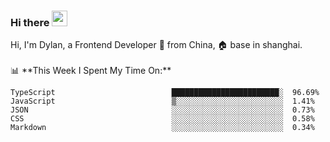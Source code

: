 ### Hi there <img src="https://media.giphy.com/media/hvRJCLFzcasrR4ia7z/giphy.gif" width="25px">

<!-- ![visitors](https://visitor-badge.glitch.me/badge?page_id=dislfyer.dislfyer) --!>

Hi, I'm Dylan, a Frontend Developer 🚀 from China, 🏠 base in shanghai.
<br/>
<br/>

📊 **This Week I Spent My Time On:**


<!--START_SECTION:waka-->

```text
TypeScript                          ████████████████████████░  96.69%
JavaScript                          ▒░░░░░░░░░░░░░░░░░░░░░░░░  1.41%
JSON                                ░░░░░░░░░░░░░░░░░░░░░░░░░  0.73%
CSS                                 ░░░░░░░░░░░░░░░░░░░░░░░░░  0.58%
Markdown                            ░░░░░░░░░░░░░░░░░░░░░░░░░  0.34%
```

<!--END_SECTION:waka-->

<!--
**About Me:**
 -->
